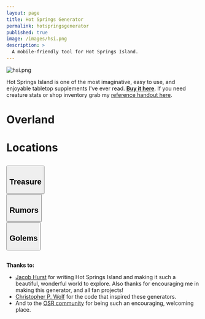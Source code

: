 ```yaml
---
layout: page
title: Hot Springs Generator
permalink: hotspringsgenerator
published: true
image: /images/hsi.png
description: >
  A mobile-friendly tool for Hot Springs Island.
---
```


![hsi.png]({{site.url}}/images/hsi.png)

Hot Springs Island is one of the most imaginative, easy to use, and enjoyable tabletop supplements I've ever read. [**Buy it here**](http://shop.swordfishislands.com/). If you need creature stats or shop inventory grab my [reference handout here](/files/HotSpringsReference.pdf).

<div class="row" style="justify-content: space-around !important;margin-bottom:30px;">
  <div class="col-md-5 col noPadding">
  <a class="btn btn-black" onclick="showCard('overland')">
  <h1 class="tightSpacing">Overland</h1></a></div>

  <div class="col-md-5 col noPadding">
  <a class="btn btn-black" onclick="showCard('location')">
  <h1 class="tightSpacing">Locations</h1></a></div>
</div>

<div class="container generatorCard" id="overlandCard" style="margin-bottom: 30px;display:none;">
<div class="row">
  <div class="col-md-3 col noPadding"><button class="btn btn-black" onclick="Overland('Light')">Light</button></div>
  <div class="col-md-3 col noPadding"><button class="btn btn-black" onclick="Overland('Heavy')">Heavy</button></div>
  <div class="col-md-3 col noPadding"><button class="btn btn-black" onclick="Overland('Mountainous')">Mountainous</button></div>
  <div class="col-md-3 col noPadding"><button class="btn btn-black" onclick="Overland('Volcano')">Volcano</button></div>
  <div class="col noPadding"><button class="btn btn-black" onclick="Overland('Volcanic')">Volcanic</button></div>
  <div class="col noPadding"><button class="btn btn-black" onclick="Overland('Ruins')">Ruins</button></div>
  <div class="col noPadding"><button class="btn btn-black" onclick="Overland('Village')">Village</button></div>
  </div>
  <div id="overlandData" class="HSItabcontent">
  </div>
  <img src="/images/HSI/BG2.png">
</div>

<div class="container generatorCard" id="locationCard" style="margin-bottom: 30px;display:none;">
  <div class="row">
    <div class="col noPadding"><button class="btn btn-black" onclick="Locations('Ashfire Mine')">Ashfire Mine</button></div>
    <div class="col noPadding"><button class="btn btn-black" onclick="Locations('Boar’s Head Encampment')">Boar’s Head</button></div>
    <div class="col noPadding"><button class="btn btn-black" onclick="Locations('Crystal SeaCave')">Crystal SeaCave</button></div>
    <div class="col noPadding"><button class="btn btn-black" onclick="Locations('Crystalflow')">Crystalflow</button></div>
    <div class="col-md-4 col noPadding"><button class="btn btn-black" onclick="Locations('Dire Boar Den')">Dire Boar Den</button></div>
    <div class="col-md-4 col noPadding"><button class="btn btn-black" onclick="Locations('Glavrok Village')">Glavrok Village</button></div>    
    <div class="col-md-4 col noPadding"><button class="btn btn-black" onclick="HotSpringsCity()">Hot Springs City</button></div>
    <div class="col-md-4 col noPadding"><button class="btn btn-black" onclick="Locations('Lapis Observatory')">Lapis Observatory</button></div>
    <div class="col-md-4 col noPadding"><button class="btn btn-black" onclick="Locations('New Moon Party')">New Moon Party</button></div>
    <div class="col-md-4 col noPadding"><button class="btn btn-black" onclick="Locations('Shattered Aquifer')">Shattered Aquifer</button></div>
    <div class="col-md-4 col noPadding"><button class="btn btn-black" onclick="Locations('Slave Quarters')">Slave Quarters</button></div>
    <div class="col-md-4 col noPadding"><button class="btn btn-black" onclick="Locations('Svarku’s Lair')">Svarku’s Lair</button></div>
    <div class="col-md-4 col noPadding"><button class="btn btn-black" onclick="Locations('Temple of Tranquility')">Temple of Tranquility</button></div>
  </div>
  <div class="HSItabcontent" id="locationData">
  </div>
  <img src="/images/HSI/BG2.png">
</div>

<div class="row" style="justify-content: space-around !important;margin-bottom: 30px;">
  <div class="col-md-3 col noPadding"><button class="btn btn-black" onclick="treasure()"><h2 class="tightSpacing">Treasure</h2></button></div>
  <div class="col-md-3 col noPadding"><button class="btn btn-black" onclick="rumors()"><h2 class="tightSpacing">Rumors</h2></button></div>
  <div class="col-md-3 col noPadding"><button class="btn btn-black" onclick="golems()"><h2 class="tightSpacing">Golems</h2></button></div>
</div>

<div class="container generatorCard" id="extraCard" style="margin-bottom: 30px;display:none;">
  <div class="HSItabcontent" id="extraData">
  </div>
  <img src="/images/HSI/BG1.png">
</div>

**Thanks to:**

 - [Jacob Hurst](https://twitter.com/vyderac) for writing Hot Springs Island and making it such a beautiful, wonderful world to explore. Also thanks for encouraging me in making this generator, and all fan projects!
 - [Christopher P. Wolf](http://chrispwolf.com/) for the code that inspired these generators.
 - And to the [OSR community](https://discord.gg/kJjMvC) for being such an encouraging, welcoming place.

<script src="/_pages/droll.js"></script>
<script async src="/_pages/hsi.js" charset="utf-8"></script>